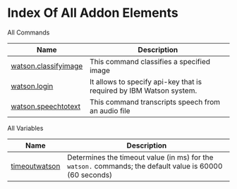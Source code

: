 # Index Of All Addon Elements


 All Commands

| Name | Description |
| ---- | ----------- |
| [watson.classifyimage](https://github.com/G1ANT-Robot/G1ANT.Addon/blob/master/G1ANT.Addon.Watson/Commands/WatsonClassifyImageCommand.md) | This command classifies a specified image |
| [watson.login](https://github.com/G1ANT-Robot/G1ANT.Addon/blob/master/G1ANT.Addon.Watson/Commands/WatsonLoginCommand.md) | It allows to specify api-key that is required by IBM Watson system. |
| [watson.speechtotext](https://github.com/G1ANT-Robot/G1ANT.Addon/blob/master/G1ANT.Addon.Watson/Commands/WatsonSpeechToTextCommand.md) | This command transcripts speech from an audio file |

 All Variables

| Name | Description |
| ---- | ----------- |
| [timeoutwatson](https://github.com/G1ANT-Robot/G1ANT.Addon/blob/master/G1ANT.Addon.Watson/Variables/TimeoutWatsonVariable.md) | Determines the timeout value (in ms) for the `watson.` commands; the default value is 60000 (60 seconds) |
